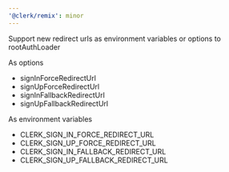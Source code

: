 ```yaml
---
'@clerk/remix': minor
---
```


Support new redirect urls as environment variables or options to rootAuthLoader

As options
- signInForceRedirectUrl
- signUpForceRedirectUrl
- signInFallbackRedirectUrl
- signUpFallbackRedirectUrl

As environment variables
- CLERK_SIGN_IN_FORCE_REDIRECT_URL
- CLERK_SIGN_UP_FORCE_REDIRECT_URL
- CLERK_SIGN_IN_FALLBACK_REDIRECT_URL
- CLERK_SIGN_UP_FALLBACK_REDIRECT_URL
